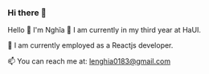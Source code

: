 ### Hi there 👋
Hello 👋 I'm Nghĩa
🏫 I am currently in my third year at HaUI.

🌱 I am currently employed as a Reactjs developer.

📫 You can reach me at: lenghia0183@gmail.com
<!--
**lenghia0183/lenghia0183** is a ✨ _special_ ✨ repository because its `README.md` (this file) appears on your GitHub profile.

Here are some ideas to get you started:

- 🔭 I’m currently working on ...
- 🌱 I’m currently learning ...
- 👯 I’m looking to collaborate on ...
- 🤔 I’m looking for help with ...
- 💬 Ask me about ...
- 📫 How to reach me: ...
- 😄 Pronouns: ...
- ⚡ Fun fact: ...
-->
